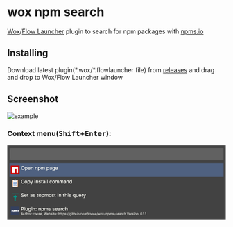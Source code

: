 wox npm search
==================

[Wox](https://github.com/Wox-launcher/Wox)/[Flow Launcher](https://github.com/Flow-Launcher/Flow.Launcher) plugin to search for npm packages with [npms.io](https://npms.io)

## Installing

Download latest plugin(\*.wox/\*.flowlauncher file) from [releases](https://github.com/roose/wox-npms-search/releases) and drag and drop to Wox/Flow Launcher window

## Screenshot

![example](https://habrastorage.org/files/6cf/ccd/643/6cfccd643a1243558dea491883837d93.png)

### Context menu(<kbd>Shift</kbd>+<kbd>Enter</kbd>):

![demo](data/demo.png)